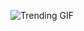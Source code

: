 ![Trending GIF](https://media1.giphy.com/media/v1.Y2lkPThiYjIxNzcydHhiZTdoOXRwemk4czJ4NXFzaGViYndnaGlrdWMxbjNwYTU5YzN1eCZlcD12MV9naWZzX3NlYXJjaCZjdD1n/CuuSHzuc0O166MRfjt/giphy.gif)
